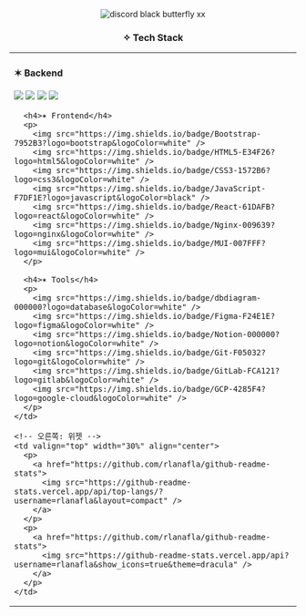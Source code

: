 <div align="center">
  
![discord black butterfly xx](https://github.com/user-attachments/assets/e5e36620-d00c-4a44-af0c-87a9a2523cb2)

### ✧ Tech Stack
</div>

<table>
  <tr>
    <!-- 왼쪽: 기술 스택 -->
    <td valign="top" width="70%">
      <h4>✶ Backend</h4>
      <p>
        <img src="https://img.shields.io/badge/Java-007396?logo=java&logoColor=white" />
        <img src="https://img.shields.io/badge/SpringBoot-6DB33F?logo=springboot&logoColor=white" />
        <img src="https://img.shields.io/badge/Spring%20Data%20JPA-6DB33F?logo=spring&logoColor=white" />
        <img src="https://img.shields.io/badge/MySQL-4479A1?logo=mysql&logoColor=white" />
      </p>

      <h4>✶ Frontend</h4>
      <p>
        <img src="https://img.shields.io/badge/Bootstrap-7952B3?logo=bootstrap&logoColor=white" />
        <img src="https://img.shields.io/badge/HTML5-E34F26?logo=html5&logoColor=white" />
        <img src="https://img.shields.io/badge/CSS3-1572B6?logo=css3&logoColor=white" />
        <img src="https://img.shields.io/badge/JavaScript-F7DF1E?logo=javascript&logoColor=black" />
        <img src="https://img.shields.io/badge/React-61DAFB?logo=react&logoColor=white" />
        <img src="https://img.shields.io/badge/Nginx-009639?logo=nginx&logoColor=white" />
        <img src="https://img.shields.io/badge/MUI-007FFF?logo=mui&logoColor=white" />
      </p>

      <h4>✶ Tools</h4>
      <p>
        <img src="https://img.shields.io/badge/dbdiagram-000000?logo=database&logoColor=white" />
        <img src="https://img.shields.io/badge/Figma-F24E1E?logo=figma&logoColor=white" />
        <img src="https://img.shields.io/badge/Notion-000000?logo=notion&logoColor=white" />
        <img src="https://img.shields.io/badge/Git-F05032?logo=git&logoColor=white" />
        <img src="https://img.shields.io/badge/GitLab-FCA121?logo=gitlab&logoColor=white" />
        <img src="https://img.shields.io/badge/GCP-4285F4?logo=google-cloud&logoColor=white" />
      </p>
    </td>

    <!-- 오른쪽: 위젯 -->
    <td valign="top" width="30%" align="center">
      <p>
        <a href="https://github.com/rlanafla/github-readme-stats">
          <img src="https://github-readme-stats.vercel.app/api/top-langs/?username=rlanafla&layout=compact" />
        </a>
      </p>
      <p>
        <a href="https://github.com/rlanafla/github-readme-stats">
          <img src="https://github-readme-stats.vercel.app/api?username=rlanafla&show_icons=true&theme=dracula" />
        </a>
      </p>
    </td>
  </tr>
</table>
